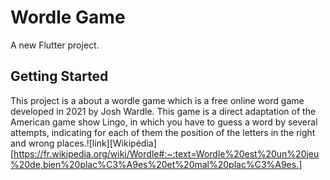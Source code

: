 # Wordle Game

A new Flutter project.

## Getting Started

This project is a about a wordle game which is a free online word game developed in 2021 by Josh Wardle. This game is a direct adaptation of the American game show Lingo, in which you have to guess a word by several attempts, indicating for each of them the position of the letters in the right and wrong places.![link][Wikipédia][https://fr.wikipedia.org/wiki/Wordle#:~:text=Wordle%20est%20un%20jeu%20de,bien%20plac%C3%A9es%20et%20mal%20plac%C3%A9es.] 
